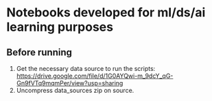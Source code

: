 # Notebooks developed for ml/ds/ai learning purposes

## Before running
1. Get the necessary data source to run the scripts: https://drive.google.com/file/d/1G0AYQwi-m_9dcY_qG-Gn9fVTq9mqmPer/view?usp=sharing
2. Uncompress data_sources zip on source.